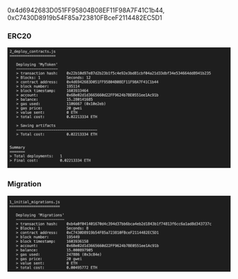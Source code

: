 0x4d6942683D051FF95804B08EF11F98A7F41C1b44, 0xC7430D8919b54F85a723810FBceF2114482EC5D1

### ERC20
![erc](./truffle-1.png)

### Migration
![migration](./truffle-2.png)
